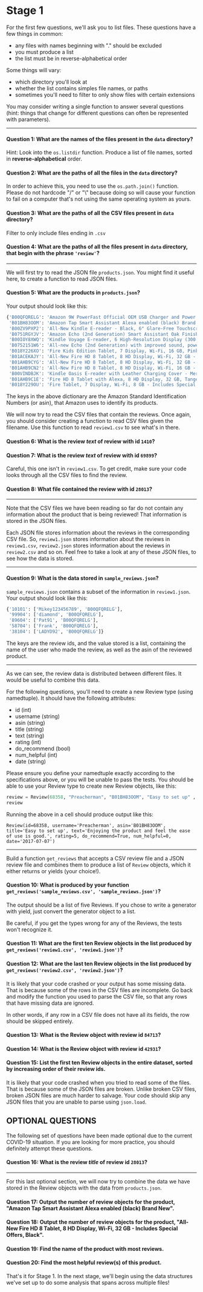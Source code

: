 # Stage 1

For the first few questions, we'll ask you to list files.  These
questions have a few things in common:
* any files with names beginning with "." should be excluded
* you must produce a list
* the list must be in reverse-alphabetical order

Some things will vary:
* which directory you'll look at
* whether the list contains simples file names, or paths
* sometimes you'll need to filter to only show files with certain extensions

You may consider writing a single function to answer several questions
(hint: things that change for different questions can often be
represented with parameters).

----

#### Question 1: What are the names of the files present in the `data` directory?

Hint: Look into the  `os.listdir`  function. Produce a list of file names, sorted in  **reverse-alphabetical**  order.

#### Question 2: What are the paths of all the files in the `data` directory?

In order to achieve this, you need to use the `os.path.join()`
function. Please do not hardcode "/" or "\\" because doing so will
cause your function to fail on a computer that's not using the same
operating system as yours.

#### Question 3: What are the paths of all the CSV files present in `data` directory?

Filter to only include files ending in `.csv`

#### Question 4: What are the paths of all the files present in `data` directory, that begin with the phrase `'review'`?

----

We will first try to read the JSON file `products.json`. You might find it useful here, to create a function to read JSON files.

#### Question 5: What are the products in `products.json`?

Your output should look like this:
```python
{'B00QFQRELG': 'Amazon 9W PowerFast Official OEM USB Charger and Power Adapter for Fire Tablets and Kindle eReaders',
 'B01BH83OOM': 'Amazon Tap Smart Assistant Alexa enabled (black) Brand New',
 'B00ZV9PXP2': 'All-New Kindle E-reader - Black, 6" Glare-Free Touchscreen Display, Wi-Fi - Includes Special Offers',
 'B0751RGYJV': 'Amazon Echo (2nd Generation) Smart Assistant Oak Finish Priority Shipping',
 'B00IOY8XWQ': 'Kindle Voyage E-reader, 6 High-Resolution Display (300 ppi) with Adaptive Built-in Light, PagePress Sensors, Wi-Fi - Includes Special Offers',
 'B0752151W6': 'All-new Echo (2nd Generation) with improved sound, powered by Dolby, and a new design Walnut Finish',
 'B018Y226XO': 'Fire Kids Edition Tablet, 7 Display, Wi-Fi, 16 GB, Pink Kid-Proof Case',
 'B01ACEKAJY': 'All-New Fire HD 8 Tablet, 8 HD Display, Wi-Fi, 32 GB - Includes Special Offers, Black',
 'B01AHB9CYG': 'All-New Fire HD 8 Tablet, 8 HD Display, Wi-Fi, 32 GB - Includes Special Offers, Magenta',
 'B01AHB9CN2': 'All-New Fire HD 8 Tablet, 8 HD Display, Wi-Fi, 16 GB - Includes Special Offers, Magenta',
 'B00VINDBJK': 'Kindle Oasis E-reader with Leather Charging Cover - Merlot, 6 High-Resolution Display (300 ppi), Wi-Fi - Includes Special Offers',
 'B01AHB9C1E': 'Fire HD 8 Tablet with Alexa, 8 HD Display, 32 GB, Tangerine - with Special Offers',
 'B018Y229OU': 'Fire Tablet, 7 Display, Wi-Fi, 8 GB - Includes Special Offers, Magenta'}
```

The keys in the above dictionary are the Amazon Standard Identification Numbers (or asin), that Amazon uses to identify its products.

We will now try to read the CSV files that contain the reviews. Once again, you should consider creating a function to read CSV files given the filename. Use this function to read `review1.csv` to see what's in there.

#### Question 6: What is the review *text* of review with id `1410`?

#### Question 7: What is the review *text* of review with id `69899`?

Careful, this one isn't in `review1.csv`. To get credit, make sure
your code looks through all the CSV files to find the review.

#### Question 8: What file contained the review with id `28013`?

----

Note that the CSV files we have been reading so far do not contain any information about the product that is being reviewed! That information is stored in the JSON files.

Each JSON file stores information about the reviews in the corresponding CSV file. So, `review1.json` stores information about the reviews in `review1.csv`, `review2.json` stores information about the reviews in `review2.csv` and so on. Feel free to take a look at any of these JSON files, to see how the data is stored.

----

#### Question 9: What is the data stored in `sample_reviews.json`?

`sample_reviews.json` contains a subset of the information in `review1.json`. Your output should look like this:
```python
{'10101': ['Mikey123456789', 'B00QFQRELG'],
 '99904': ['diamond', 'B00QFQRELG'],
 '89604': ['Pat91', 'B00QFQRELG'],
 '58704': ['Frank', 'B00QFQRELG'],
 '38104': ['LADYD92', 'B00QFQRELG']}
```

The keys are the review ids, and the value stored is a list, containing the name of the user who made the review, as well as the asin of the reviewed product.

----

As we can see, the review data is distributed between different files. It would be useful to combine this data.

For the following questions, you'll need to create a new Review type
(using namedtuple).  It should have the following attributes:

* id (int)
* username (string)
* asin (string)
* title (string)
* text (string)
* rating (int)
* do_recommend (bool)
* num_helpful (int)
* date (string)

Please ensure you define your namedtuple exactly according to the
specifications above, or you will be unable to pass the tests.  You
should be able to use your Review type to create new Review objects, like this:

```python
review = Review(68358, "Preacherman", "B01BH83OOM", "Easy to set up" , "Enjoying the product and feel the ease of use is good.", 5, True, 0, "2017-07-07")
review
```

Running the above in a cell should produce output like this:

```
Review(id=68358, username='Preacherman', asin='B01BH83OOM', title='Easy to set up', text='Enjoying the product and feel the ease of use is good.', rating=5, do_recommend=True, num_helpful=0, date='2017-07-07')
```

----

Build a function `get_reviews` that accepts a CSV review file and a JSON review file and combines them to produce a list of `Review` objects, which it either returns or yields (your choice!).

#### Question 10: What is produced by your function `get_reviews('sample_reviews.csv', 'sample_reviews.json')`?

The output should be a list of five Reviews.  If you chose to write a generator with yield, just convert the generator object to a list.

Be careful, if you get the types wrong for any of the Reviews, the tests won't recognize it.

#### Question 11: What are the first ten Review objects in the list produced by `get_reviews('review1.csv', 'review1.json')`?

#### Question 12: What are the last ten Review objects in the list produced by `get_reviews('review2.csv', 'review2.json')`?

It is likely that your code crashed or your output has some missing data. That is because some of the rows in the CSV files are incomplete. Go back and modify the function you used to parse the CSV file, so that any rows that have missing data are ignored.

In other words, if any row in a CSV file does not have all its fields, the row should be skipped entirely.

#### Question 13: What is the Review object with review id `84713`?

#### Question 14: What is the Review object with review id `42931`?

#### Question 15: List the first ten Review objects in the entire dataset, sorted by increasing order of their review ids.

It is likely that your code crashed when you tried to read some of the files. That is because some of the JSON files are broken. Unlike broken CSV files, broken JSON files are much harder to salvage. Your code should skip any JSON files that you are unable to parse using  `json.load`.

## OPTIONAL QUESTIONS
The following set of questions have been made optional due to the current COVID-19 situation. If you are looking for more practice, you should definitely attempt these questions.

#### Question 16: What is the review *title* of review id `28013`?

----

For this last optional section, we will now try to combine the data we have stored in the Review objects with the data from `products.json`.

#### Question 17: Output the number of review objects for the product, "Amazon Tap Smart Assistant Alexa enabled (black) Brand New".

#### Question 18: Output the number of review objects for the product, "All-New Fire HD 8 Tablet, 8 HD Display, Wi-Fi, 32 GB - Includes Special Offers, Black".

#### Question 19: Find the name of the product with most reviews.

#### Question 20: Find the most helpful review(s) of this product.



That's it for Stage 1. In the next stage, we'll begin using the data
structures we've set up to do some analysis that spans across multiple
files!
